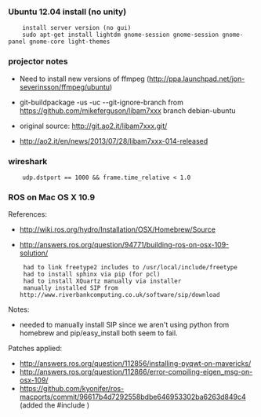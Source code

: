 ### Ubuntu 12.04 install (no unity)

        install server version (no gui)
        sudo apt-get install lightdm gnome-session gnome-session gnome-panel gnome-core light-themes

### projector notes

 * Need to install new versions of ffmpeg (http://ppa.launchpad.net/jon-severinsson/ffmpeg/ubuntu)
 * git-buildpackage -us -uc --git-ignore-branch from https://github.com/mikeferguson/libam7xxx branch debian-ubuntu

 * original source: http://git.ao2.it/libam7xxx.git/
 * http://ao2.it/en/news/2013/07/28/libam7xxx-014-released

### wireshark

        udp.dstport == 1000 && frame.time_relative < 1.0
        
### ROS on Mac OS X 10.9

References:
 * http://wiki.ros.org/hydro/Installation/OSX/Homebrew/Source
 * http://answers.ros.org/question/94771/building-ros-on-osx-109-solution/

        had to link freetype2 includes to /usr/local/include/freetype
        had to install sphinx via pip (for pcl)
        had to install XQuartz manually via installer
        manually installed SIP from http://www.riverbankcomputing.co.uk/software/sip/download
        
Notes:
 * needed to manually install SIP since we aren't using python from homebrew and pip/easy_install both seem to fail.

Patches applied:
 * http://answers.ros.org/question/112856/installing-pyqwt-on-mavericks/
 * http://answers.ros.org/question/112866/error-compiling-eigen_msg-on-osx-109/
 * https://github.com/kyonifer/ros-macports/commit/96617b4d7292558bdbe646953302ba6263d849c4 (added the #include <ios>)
